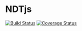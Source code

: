 # NDTjs

[![Build Status](https://travis-ci.org/m-lab/ndt-javascript.svg)](https://travis-ci.org/m-lab/ndt-javascript)
[![Coverage
Status](https://coveralls.io/repos/github/m-lab/ndt-javascript/badge.svg?branch=master)](https://coveralls.io/github/m-lab/ndt-javascript?branch=master)

